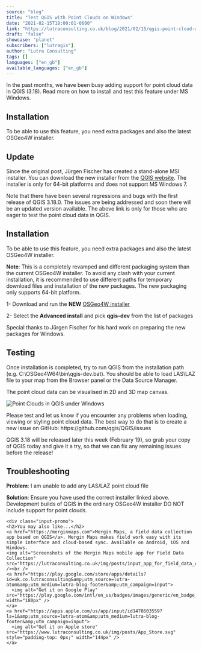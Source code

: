 ```yaml
---
source: "blog"
title: "Test QGIS with Point Clouds on Windows"
date: "2021-02-15T18:00:01-0600"
link: "https://lutraconsulting.co.uk/blog/2021/02/15/qgis-point-cloud-windows/"
draft: "false"
showcase: "planet"
subscribers: ["lutragis"]
author: "Lutra Consulting"
tags: []
languages: ["en_gb"]
available_languages: ["en_gb"]
---
```


<p>In the past months, we have been busy adding support for point cloud data in QGIS (3.18). Read more on how to install and test this feature under MS Windows.</p>

<h2 id="installation">Installation</h2>
<p>To be able to use this feature, you need extra packages and also the latest OSGeo4W installer.</p>

<h2 id="update">Update</h2>

<p>Since the original post, Jürgen Fischer has created a stand-alone MSI installer. You can download the new installer from the <a href="https://qgis.org/downloads/QGIS-OSGeo4W-3.18.0-1.msi">QGIS website</a>. The installer is only for 64-bit platforms and does not support MS Windows 7.</p>

<p>Note that there have been several regressions and bugs with the first release of QGIS 3.18.0. The issues are being addressed and soon there will be an updated version available. The above link is only for those who are eager to test the point cloud data in QGIS.</p>

<h2 id="installation-1">Installation</h2>
<p>To be able to use this feature, you need extra packages and also the latest OSGeo4W installer.</p>

<p><strong>Note</strong>: This is a completely revamped and different packaging system than the current OSGeo4W installer. To avoid any clash with your current installation, it is recommended to use different paths for temporary download files and installation of the new packages. The new packaging only supports 64-bit platform.</p>

<p>1- Download and run the <strong>NEW</strong> <a href="http://download.osgeo.org/osgeo4w/testing/osgeo4w-setup.exe">OSGeo4W installer</a></p>

<p>2- Select the <strong>Advanced install</strong> and pick <strong>qgis-dev</strong> from the list of packages</p>

<p>Special thanks to Jürgen Fischer for his hard work on preparing the new packages for Windows.</p>

<h2 id="testing">Testing</h2>
<p>Once installation is completed, try to run QGIS from the installation path (e.g. C:\OSGeo4W64\bin\qgis-dev.bat). You should be able to load LAS\LAZ file to your map from the Browser panel or the Data Source Manager.</p>

<p>The point cloud data can be visualised in 2D and 3D map canvas.</p>

<p><img alt="Point Clouds in QGIS under Windows" src="https://www.lutraconsulting.co.uk/img/posts/windows_point_clouds.png" /></p>

<p>Please test and let us know if you encounter any problems when loading, viewing or styling point cloud data. The best way to do that is to create a new issue on GitHub: https://github.com/qgis/QGIS/issues</p>

<p>QGIS 3.18 will be released later this week (February 19), so grab your copy of QGIS today and give it a try, so that we can fix any remaining issues before the release!</p>

<h2 id="troubleshooting">Troubleshooting</h2>

<p><strong>Problem</strong>: I am unable to add any LAS/LAZ point cloud file</p>

<p><strong>Solution</strong>: Ensure you have used the correct installer linked above. Development builds of QGIS in the ordinary OSGeo4W installer DO NOT include support for point clouds.</p>

    <div class="input-promo">
    <h2>You may also like...</h2>
    <a href="https://merginmaps.com">Mergin Maps, a field data collection app based on QGIS</a>. Mergin Maps makes field work easy with its simple interface and cloud-based sync. Available on Android, iOS and Windows.
    <img alt="Screenshots of the Mergin Maps mobile app for Field Data Collection" src="https://lutraconsulting.co.uk/img/posts/input_app_for_field_data_collection.jpg" /><br />
    <a href="https://play.google.com/store/apps/details?id=uk.co.lutraconsulting&amp;utm_source=lutra-atom&amp;utm_medium=lutra-blog-footer&amp;utm_campaign=input">
      <img alt="Get it on Google Play" src="https://play.google.com/intl/en_us/badges/images/generic/en_badge_web_generic.png" width="180px" />
    </a>
    <a href="https://apps.apple.com/us/app/input/id1478603559?ls=1&amp;utm_source=lutra-atom&amp;utm_medium=lutra-blog-footer&amp;utm_campaign=input">
      <img alt="Get it on Apple store" src="https://www.lutraconsulting.co.uk/img/posts/App_Store.svg" style="padding-top: 0px;" width="144px" />
    </a>
  </div>
